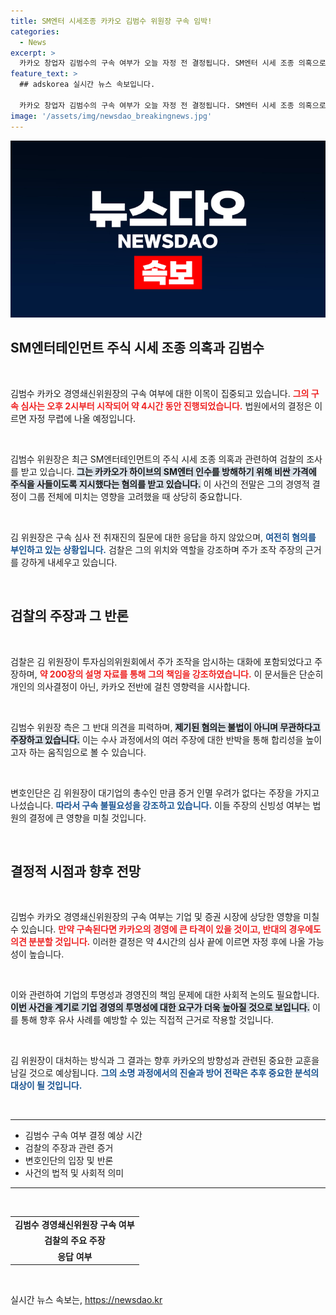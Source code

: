 ```yaml
---
title: SM엔터 시세조종 카카오 김범수 위원장 구속 임박!
categories:
  - News
excerpt: >
  카카오 창업자 김범수의 구속 여부가 오늘 자정 전 결정됩니다. SM엔터 시세 조종 의혹으로 검찰 심사가 진행 중이며, 결과가 업계에 큰 파장을 예고합니다! 클릭해 더 많은 이야기를 확인하세요!
feature_text: >
  ## adskorea 실시간 뉴스 속보입니다.

  카카오 창업자 김범수의 구속 여부가 오늘 자정 전 결정됩니다. SM엔터 시세 조종 의혹으로 검찰 심사가 진행 중이며, 결과가 업계에 큰 파장을 예고합니다! 클릭해 더 많은 이야기를 확인하세요!
image: '/assets/img/newsdao_breakingnews.jpg'
---
```


<p><img src="/assets/img/newsdao_breakingnews.jpg" alt="adskorea 속보" /></p>

<h2 data-ke-size="size26">SM엔터테인먼트 주식 시세 조종 의혹과 김범수</h2>

<p data-ke-size="size16">&nbsp;</p>   

<p>김범수 카카오 경영쇄신위원장의 구속 여부에 대한 이목이 집중되고 있습니다. <b><span style="color: #ee2323;">그의 구속 심사는 오후 2시부터 시작되어 약 4시간 동안 진행되었습니다.</span></b> 법원에서의 결정은 이르면 자정 무렵에 나올 예정입니다.  </p>

<p data-ke-size="size16">&nbsp;</p>

<p>김범수 위원장은 최근 SM엔터테인먼트의 주식 시세 조종 의혹과 관련하여 검찰의 조사를 받고 있습니다. <b><span style="background-color: #21538527;">그는 카카오가 하이브의 SM엔터 인수를 방해하기 위해 비싼 가격에 주식을 사들이도록 지시했다는 혐의를 받고 있습니다.</span></b> 이 사건의 전말은 그의 경영적 결정이 그룹 전체에 미치는 영향을 고려했을 때 상당히 중요합니다.  </p>

<p data-ke-size="size16">&nbsp;</p>  

<p>김 위원장은 구속 심사 전 취재진의 질문에 대한 응답을 하지 않았으며, <b><span style="color: #1a5490;">여전히 혐의를 부인하고 있는 상황입니다.</span></b> 검찰은 그의 위치와 역할을 강조하며 주가 조작 주장의 근거를 강하게 내세우고 있습니다. </p>

<p data-ke-size="size16">&nbsp;</p>  

<h2 data-ke-size="size26">검찰의 주장과 그 반론</h2>

<p data-ke-size="size16">&nbsp;</p>  

<p>검찰은 김 위원장이 투자심의위원회에서 주가 조작을 암시하는 대화에 포함되었다고 주장하며, <b><span style="color: #ee2323;">약 200장의 설명 자료를 통해 그의 책임을 강조하였습니다.</span></b> 이 문서들은 단순히 개인의 의사결정이 아닌, 카카오 전반에 걸친 영향력을 시사합니다.</p>

<p data-ke-size="size16">&nbsp;</p>  

<p>김범수 위원장 측은 그 반대 의견을 피력하며, <b><span style="background-color: #21538527;">제기된 혐의는 불법이 아니며 무관하다고 주장하고 있습니다.</span></b> 이는 수사 과정에서의 여러 주장에 대한 반박을 통해 합리성을 높이고자 하는 움직임으로 볼 수 있습니다. </p>

<p data-ke-size="size16">&nbsp;</p>  

<p>변호인단은 김 위원장이 대기업의 총수인 만큼 증거 인멸 우려가 없다는 주장을 가지고 나섰습니다. <b><span style="color: #1a5490;">따라서 구속 불필요성을 강조하고 있습니다.</span></b> 이들 주장의 신빙성 여부는 법원의 결정에 큰 영향을 미칠 것입니다.</p>

<p data-ke-size="size16">&nbsp;</p>  

<h2 data-ke-size="size26">결정적 시점과 향후 전망</h2>

<p data-ke-size="size16">&nbsp;</p>  

<p>김범수 카카오 경영쇄신위원장의 구속 여부는 기업 및 증권 시장에 상당한 영향을 미칠 수 있습니다. <b><span style="color: #ee2323;">만약 구속된다면 카카오의 경영에 큰 타격이 있을 것이고, 반대의 경우에도 의견 분분할 것입니다.</span></b> 이러한 결정은 약 4시간의 심사 끝에 이르면 자정 후에 나올 가능성이 높습니다.</p>

<p data-ke-size="size16">&nbsp;</p>  

<p>이와 관련하여 기업의 투명성과 경영진의 책임 문제에 대한 사회적 논의도 필요합니다. <b><span style="background-color: #21538527;">이번 사건을 계기로 기업 경영의 투명성에 대한 요구가 더욱 높아질 것으로 보입니다.</span></b> 이를 통해 향후 유사 사례를 예방할 수 있는 직접적 근거로 작용할 것입니다.</p>

<p data-ke-size="size16">&nbsp;</p>  

<p>김 위원장이 대처하는 방식과 그 결과는 향후 카카오의 방향성과 관련된 중요한 교훈을 남길 것으로 예상됩니다. <b><span style="color: #1a5490;">그의 소명 과정에서의 진술과 방어 전략은 추후 중요한 분석의 대상이 될 것입니다.</span></b> </p>

<p data-ke-size="size16">&nbsp;</p>  

<hr>  

<ul>  
    <li>김범수 구속 여부 결정 예상 시간</li>  
    <li>검찰의 주장과 관련 증거</li>  
    <li>변호인단의 입장 및 반론</li>  
    <li>사건의 법적 및 사회적 의미</li>  
</ul>  

<hr>  

<p data-ke-size="size16">&nbsp;</p>  

<table>  
    <tr>  
        <td style="text-align: center; height: 17px;"><b>김범수 경영쇄신위원장 구속 여부</b></td>  
    </tr>  
    <tr>  
        <td style="text-align: center; height: 17px;"><b>검찰의 주요 주장</b></td>  
    </tr>  
    <tr>  
        <td style="text-align: center; height: 17px;"><b>응답 여부</b></td>  
    </tr>  
</table>  

<p data-ke-size="size16">&nbsp;</p>  
실시간 뉴스 속보는, <a href="https://newsdao.kr" rel="dofollow">https://newsdao.kr</a>


